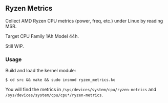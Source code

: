 ## Ryzen Metrics

Collect AMD Ryzen CPU metrics (power, freq, etc.) under Linux by reading MSR. 

Target CPU Family 1Ah Model 44h.

Still WIP.

### Usage

Build and load the kernel module:

```shell
$ cd src && make && sudo insmod ryzen_metrics.ko
```

You will find the metrics in `/sys/devices/system/cpu/ryzen-metrics` and `/sys/devices/system/cpu/cpu*/ryzen-metrics`.
